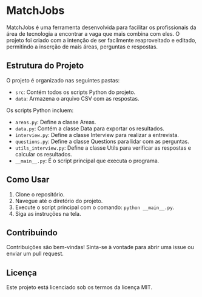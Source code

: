 # MatchJobs

MatchJobs é uma ferramenta desenvolvida para facilitar os profissionais da área de tecnologia a encontrar a vaga que mais combina com eles. O projeto foi criado com a intenção de ser facilmente reaproveitado e editado, permitindo a inserção de mais áreas, perguntas e respostas.

## Estrutura do Projeto

O projeto é organizado nas seguintes pastas:

- `src`: Contém todos os scripts Python do projeto.
- `data`: Armazena o arquivo CSV com as respostas.

Os scripts Python incluem:

- `areas.py`: Define a classe Areas.
- `data.py`: Contém a classe Data para exportar os resultados.
- `interview.py`: Define a classe Interview para realizar a entrevista.
- `questions.py`: Define a classe Questions para lidar com as perguntas.
- `utils_interview.py`: Define a classe Utils para verificar as respostas e calcular os resultados.
- `__main__.py`: É o script principal que executa o programa.

## Como Usar

1. Clone o repositório.
2. Navegue até o diretório do projeto.
3. Execute o script principal com o comando: `python __main__.py`.
4. Siga as instruções na tela.

## Contribuindo

Contribuições são bem-vindas! Sinta-se à vontade para abrir uma issue ou enviar um pull request.

## Licença

Este projeto está licenciado sob os termos da licença MIT.

